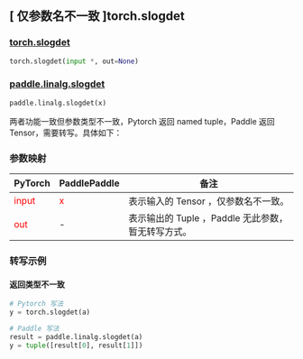 ## [ 仅参数名不一致 ]torch.slogdet
### [torch.slogdet](https://pytorch.org/docs/stable/generated/torch.slogdet.html?highlight=slogdet#torch.slogdet)

```python
torch.slogdet(input *, out=None)
```

### [paddle.linalg.slogdet](https://www.paddlepaddle.org.cn/documentation/docs/zh/api/paddle/linalg/slogdet_cn.html#slogdet)

```python
paddle.linalg.slogdet(x)
```

两者功能一致但参数类型不一致，Pytorch 返回 named tuple，Paddle 返回 Tensor，需要转写。具体如下：
### 参数映射
| PyTorch       | PaddlePaddle | 备注                                                   |
| ------------- | ------------ | ------------------------------------------------------ |
| <font color='red'> input </font> | <font color='red'> x </font> | 表示输入的 Tensor ，仅参数名不一致。  |
| <font color='red'> out </font> | - | 表示输出的 Tuple ，Paddle 无此参数，暂无转写方式。  |


### 转写示例
#### 返回类型不一致
```python
# Pytorch 写法
y = torch.slogdet(a)

# Paddle 写法
result = paddle.linalg.slogdet(a)
y = tuple([result[0], result[1]])
```
